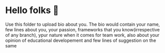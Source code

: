 # Hello folks  :wave:
Use this folder to upload bio about you. The bio would contain your name, few lines about you, your passion, frameworks that you know(irrespective of any branch), ypur nature when it comes for team work, also about your opinion of educational developement and few lines of suggestion on the same